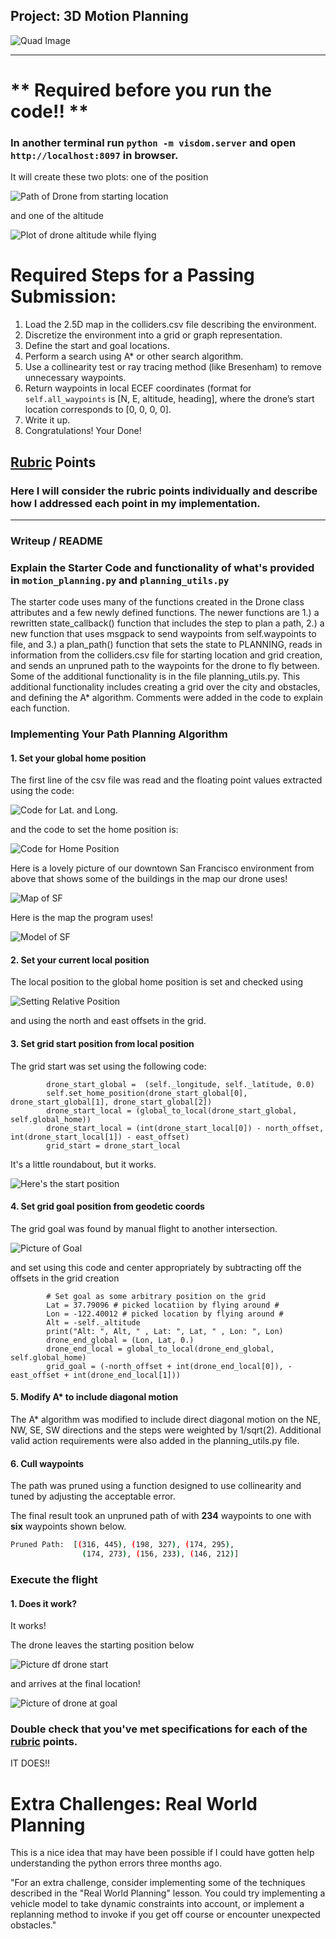 ## Project: 3D Motion Planning
![Quad Image](./misc/enroute.png)

---
# ** Required before you run the code!! \*\*
### In another terminal run ```python -m visdom.server``` and open ```http://localhost:8097``` in browser.
It will create these two plots:
one of the position

![Path of Drone from starting location](./misc/PlotRouteFromCenter.jpeg)

and one of the altitude

![Plot of drone altitude while flying](./misc/GraphOfAltitude.jpeg)

 
# Required Steps for a Passing Submission:
1. Load the 2.5D map in the colliders.csv file describing the environment.
2. Discretize the environment into a grid or graph representation.
3. Define the start and goal locations.
4. Perform a search using A* or other search algorithm.
5. Use a collinearity test or ray tracing method (like Bresenham) to remove unnecessary waypoints.
6. Return waypoints in local ECEF coordinates (format for `self.all_waypoints` is [N, E, altitude, heading], where the drone’s start location corresponds to [0, 0, 0, 0].
7. Write it up.
8. Congratulations!  Your Done!

## [Rubric](https://review.udacity.com/#!/rubrics/1534/view) Points
### Here I will consider the rubric points individually and describe how I addressed each point in my implementation.  

---
### Writeup / README
### Explain the Starter Code and functionality of what's provided in `motion_planning.py` and `planning_utils.py`
The starter code uses many of the functions created in the Drone class attributes and a few newly defined functions. 
The newer functions are 1.) a rewritten state_callback() function that includes the step to plan a path, 2.) a new function
that uses msgpack to send waypoints from self.waypoints to file, and 3.) a plan_path() function that sets the state to PLANNING,
reads in information from the colliders.csv file for starting location and grid creation, and sends an unpruned path to
the waypoints for the drone to fly between. Some of the additional functionality is in the file planning_utils.py. This 
additional functionality includes creating a grid over the city and obstacles, and defining the A* algorithm. Comments
were added in the code to explain each function.


### Implementing Your Path Planning Algorithm

#### 1. Set your global home position
The first line of the csv file was read and the floating point values extracted using the code:

![Code for Lat. and Long.](./misc/CodeForLatLon.jpeg)

 and the code to set the home position is:
 
![Code for Home Position](./misc/CodeToSetHomePosition.jpeg)
 

Here is a lovely picture of our downtown San Francisco environment from above that shows some of the buildings in 
the map our drone uses!

![Map of SF](./misc/map.png)

Here is the map the program uses!

![Model of SF](./misc/ModelOfSF.jpeg)

#### 2. Set your current local position
The local position to the global home position is set and checked using 

![Setting Relative Position](./misc/SetGlobalLocal.jpeg) 

and using the north and east offsets in the grid.



#### 3. Set grid start position from local position
The grid start was set using the following code:
```     
        drone_start_global =  (self._longitude, self._latitude, 0.0)
        self.set_home_position(drone_start_global[0], drone_start_global[1], drone_start_global[2])
        drone_start_local = (global_to_local(drone_start_global, self.global_home))
        drone_start_local = (int(drone_start_local[0]) - north_offset, int(drone_start_local[1]) - east_offset)
        grid_start = drone_start_local
 ```
 It's a little roundabout, but it works. 
 
 ![Here's the start position](./misc/StartPosition4Drone.jpeg) 
 
        
#### 4. Set grid goal position from geodetic coords
The grid goal was found by manual flight to another intersection.

![Picture of Goal](./misc/FinalPosition4Drone.jpeg)


and set using this code and center appropriately by subtracting off the offsets in the grid creation
```
        # Set goal as some arbitrary position on the grid
        Lat = 37.79096 # picked locatiion by flying around #
        Lon = -122.40012 # picked location by flying around #
        Alt = -self._altitude
        print("Alt: ", Alt, " , Lat: ", Lat, " , Lon: ", Lon)
        drone_end_global = (Lon, Lat, 0.)
        drone_end_local = global_to_local(drone_end_global, self.global_home)
        grid_goal = (-north_offset + int(drone_end_local[0]), -east_offset + int(drone_end_local[1]))
```

#### 5. Modify A* to include diagonal motion
 The A* algorithm was modified to include direct diagonal motion on the NE, NW, SE, SW directions and the 
 steps were weighted by 1/sqrt(2). Additional valid action requirements were also added in the planning_utils.py file.


#### 6. Cull waypoints 
The path was pruned using a function designed to use collinearity and tuned by adjusting 
the acceptable error. 

The final result took an unpruned path of with **234** waypoints to one with **six** waypoints shown below.
```bash
Pruned Path:  [(316, 445), (198, 327), (174, 295), 
                (174, 273), (156, 233), (146, 212)]
```

### Execute the flight
#### 1. Does it work?
It works!

The drone leaves the starting position below

![Picture df drone start](./misc/DroneLeavingStart.jpeg)

and arrives at the final location!

![Picture of drone at goal](./misc/DroneAtFinalLocation.jpeg)

### Double check that you've met specifications for each of the [rubric](https://review.udacity.com/#!/rubrics/1534/view) points.
 
IT DOES!!
 
 
# Extra Challenges: Real World Planning
This is a nice idea that may have been possible if I could have gotten help understanding the python errors three 
months ago.

"For an extra challenge, consider implementing some of the techniques described in the "Real World Planning" lesson. 
You could try implementing a vehicle model to take dynamic constraints into account, or implement a replanning method to invoke if you get off course or encounter unexpected obstacles."


